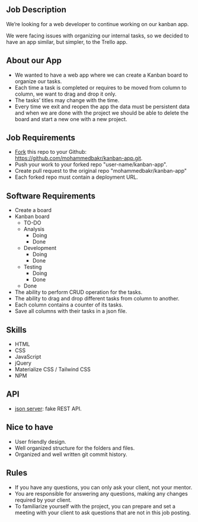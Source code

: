 ## Job Description

We’re looking for a web developer to continue working on our kanban app.<br>

We were facing issues with organizing our internal tasks, so we decided to have an app similar, but simpler, to the Trello app.

## About our App

- We wanted to have a web app where we can create a Kanban board to organize our tasks.
- Each time a task is completed or requires to be moved from column to column, we want to drag and drop it only.
- The tasks’ titles may change with the time.
- Every time we exit and reopen the app the data must be persistent data and when we are done with the project we should be able to delete the board and start a new one with a new project.

## Job Requirements

- [Fork](https://help.github.com/en/articles/fork-a-repo) this repo to your Github: https://github.com/mohammedbakr/kanban-app.git.
- Push your work to your forked repo "user-name/kanban-app".
- Create pull request to the original repo "mohammedbakr/kanban-app"
- Each forked repo must contain a deployment URL.

## Software Requirements

- Create a board
- Kanban board
  - TO-DO
  - Analysis
    - Doing
    - Done
  - Development
    - Doing
    - Done
  - Testing
    - Doing
    - Done
  - Done
- The ability to perform CRUD operation for the tasks.
- The ability to drag and drop different tasks from column to another.
- Each column contains a counter of its tasks.
- Save all columns with their tasks in a json file.

## Skills

- HTML
- CSS
- JavaScript
- jQuery
- Materialize CSS / Tailwind CSS
- NPM

## API

- [json server](https://github.com/typicode/json-server): fake REST API.

## Nice to have

- User friendly design.
- Well organized structure for the folders and files.
- Organized and well written git commit history.

## Rules

- If you have any questions, you can only ask your client, not your mentor.
- You are responsible for answering any questions, making any changes required by your client.
- To familiarize yourself with the project, you can prepare and set a meeting with your client to ask questions that are not in this job posting.
